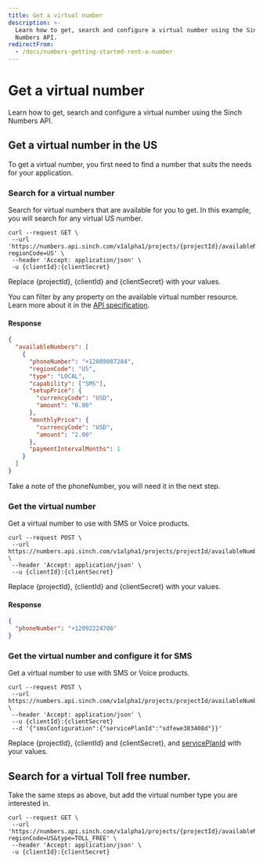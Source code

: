 ```yaml
---
title: Get a virtual number
description: >-
  Learn how to get, search and configure a virtual number using the Sinch
  Numbers API.
redirectFrom:
  - /docs/numbers-getting-started-rent-a-number
---
```

# Get a virtual number

Learn how to get, search and configure a virtual number using the Sinch Numbers API.

## Get a virtual number in the US

To get a virtual number, you first need to find a number that suits the needs for your application.

### Search for a virtual number

Search for virtual numbers that are available for you to get. In this example, you will search for any virtual US number.

```shell
curl --request GET \
 --url 'https://numbers.api.sinch.com/v1alpha1/projects/{projectId}/availableNumbers?regionCode=US' \
 --header 'Accept: application/json' \
 -u {clientId}:{clientSecret}
```

Replace {projectId}, {clientId} and {clientSecret} with your values.

You can filter by any property on the available virtual number resource. Learn more about it in the [API specification](https://developers.sinch.com/reference#numberservice_listavailablenumbers).

#### Response

```json
{
  "availableNumbers": [
    {
      "phoneNumber": "+12089087284",
      "regionCode": "US",
      "type": "LOCAL",
      "capability": ["SMS"],
      "setupPrice": {
        "currencyCode": "USD",
        "amount": "0.00"
      },
      "monthlyPrice": {
        "currencyCode": "USD",
        "amount": "2.00"
      },
      "paymentIntervalMonths": 1
    }
  ]
}
```

Take a note of the phoneNumber, you will need it in the next step.

### Get the virtual number

Get a virtual number to use with SMS or Voice products.

```shell
curl --request POST \
 --url https://numbers.api.sinch.com/v1alpha1/projects/projectId/availableNumbers/+12089087284:rent \
 --header 'Accept: application/json' \
 --u {clientId}:{clientSecret} 
```

Replace {projectId}, {clientId} and {clientSecret} with your values.

#### Response

```json
{
  "phoneNumber": "+12092224786"
}
```

### Get the virtual number and configure it for SMS

Get a virtual number to use with SMS or Voice products.

```shell
curl --request POST \
 --url https://numbers.api.sinch.com/v1alpha1/projects/projectId/availableNumbers/+12089087284:rent \
 --header 'Accept: application/json' \
 --u {clientId}:{clientSecret} 
 --d '{"smsConfiguration":{"servicePlanId":"sdfewe383408d"}}'
```

Replace {projectId}, {clientId} and {clientSecret}, and [servicePlanId](https://dashboard.sinch.com/sms/api) with your values.

## Search for a virtual Toll free number.

Take the same steps as above, but add the virtual number type you are interested in.

```shell
curl --request GET \
 --url 'https://numbers.api.sinch.com/v1alpha1/projects/{projectId}/availableNumbers?regionCode=US&type=TOLL_FREE' \
 --header 'Accept: application/json' \
 -u {clientId}:{clientSecret}
```
